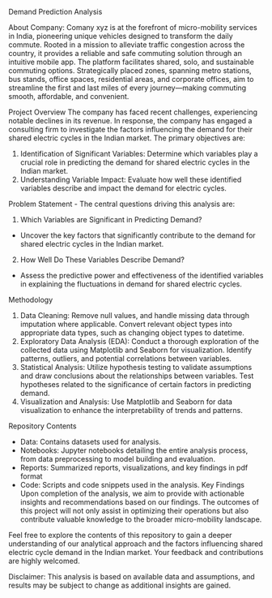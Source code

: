 Demand Prediction Analysis

About Company: Comany xyz is at the forefront of micro-mobility services in India, pioneering unique vehicles designed to transform the daily commute. 
Rooted in a mission to alleviate traffic congestion across the country, it provides a reliable and safe commuting solution through an intuitive mobile app. 
The platform facilitates shared, solo, and sustainable commuting options. Strategically placed zones, spanning metro stations, bus stands, office spaces, 
residential areas, and corporate offices, aim to streamline the first and last miles of every journey—making commuting smooth, affordable, and convenient.

Project Overview
The company has faced recent challenges, experiencing notable declines in its revenue. In response, the company has engaged a consulting firm to investigate the 
factors influencing the demand for their shared electric cycles in the Indian market. The primary objectives are:
1. Identification of Significant Variables: Determine which variables play a crucial role in predicting the demand for shared electric cycles in the Indian market.
2. Understanding Variable Impact: Evaluate how well these identified variables describe and impact the demand for electric cycles.

Problem Statement - The central questions driving this analysis are:

1. Which Variables are Significant in Predicting Demand?
* Uncover the key factors that significantly contribute to the demand for shared electric cycles in the Indian market.
2. How Well Do These Variables Describe Demand?
* Assess the predictive power and effectiveness of the identified variables in explaining the fluctuations in demand for shared electric cycles.

Methodology
1. Data Cleaning: Remove null values, and handle missing data through imputation where applicable. Convert relevant object types into appropriate data types,
   such as changing object types to datetime.
2. Exploratory Data Analysis (EDA): Conduct a thorough exploration of the collected data using Matplotlib and Seaborn for visualization.
Identify patterns, outliers, and potential correlations between variables.
3. Statistical Analysis: Utilize hypothesis testing to validate assumptions and draw conclusions about the relationships between variables. Test hypotheses
   related to the significance of certain factors in predicting demand.
4. Visualization and Analysis: Use Matplotlib and Seaborn for data visualization to enhance the interpretability of trends and patterns.


Repository Contents
* Data: Contains datasets used for analysis.
* Notebooks: Jupyter notebooks detailing the entire analysis process, from data preprocessing to model building and evaluation.
* Reports: Summarized reports, visualizations, and key findings in pdf format
* Code: Scripts and code snippets used in the analysis.
Key Findings
Upon completion of the analysis, we aim to provide with actionable insights and recommendations based on our findings. 
The outcomes of this project will not only assist in optimizing their operations but also contribute valuable knowledge to the broader micro-mobility landscape.

Feel free to explore the contents of this repository to gain a deeper understanding of our analytical approach and the factors influencing shared electric cycle demand in the Indian market. Your feedback and contributions are highly welcomed.

Disclaimer: This analysis is based on available data and assumptions, and results may be subject to change as additional insights are gained.
